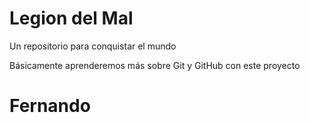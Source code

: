 # Legion del Mal
Un repositorio para conquistar el mundo

Básicamente aprenderemos más sobre Git y GitHub con este proyecto


# Fernando
